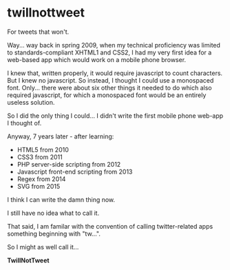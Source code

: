 # twillnottweet
For tweets that won't.

Way... way back in spring 2009, when my technical proficiency was limited to standards-compliant XHTML1 and CSS2, I had my very first idea for a web-based app which would work on a mobile phone browser.

I knew that, written properly, it would require javascript to count characters. But I knew no javascript. So instead, I thought I could use a monospaced font. Only... there were about six other things it needed to do which also required javascript, for which a monospaced font would be an entirely useless solution.

So I did the only thing I could... I didn't write the first mobile phone web-app I thought of.

Anyway, 7 years later - after learning:

 - HTML5 from 2010
 - CSS3 from 2011
 - PHP server-side scripting from 2012
 - Javascript front-end scripting from 2013
 - Regex from 2014
 - SVG from 2015
 
I think I can write the damn thing now.

I still have no idea what to call it.

That said, I am familar with the convention of calling twitter-related apps something beginning with "tw...".

So I might as well call it...

**TwillNotTweet**
